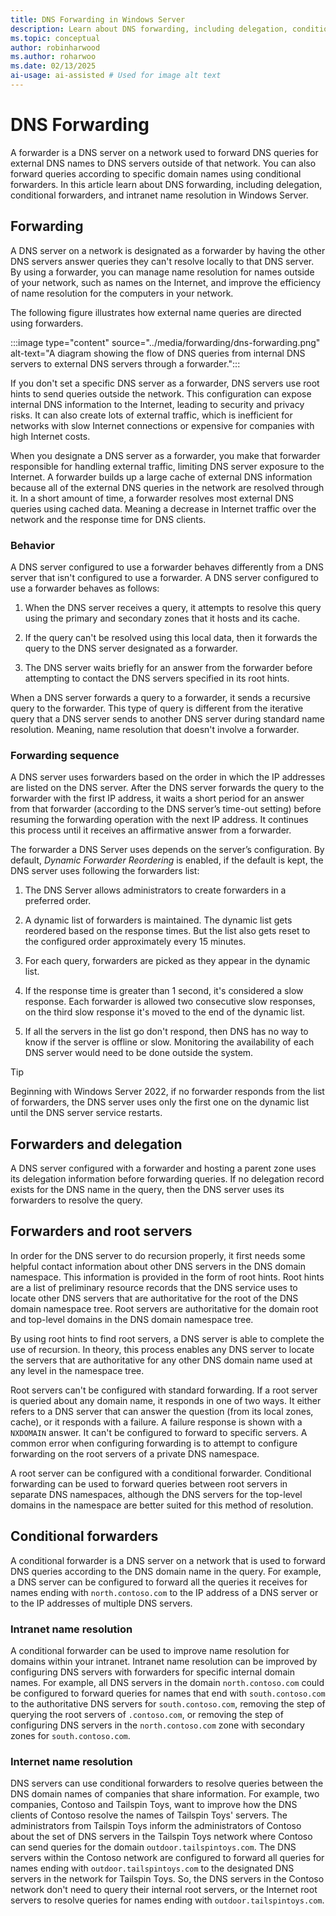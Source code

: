 ```yaml
---
title: DNS Forwarding in Windows Server
description: Learn about DNS forwarding, including delegation, conditional forwarders, and intranet name resolution in Windows Server.
ms.topic: conceptual
author: robinharwood
ms.author: roharwoo
ms.date: 02/13/2025
ai-usage: ai-assisted # Used for image alt text
---
```


# DNS Forwarding

A forwarder is a DNS server on a network used to forward DNS queries for external DNS names to DNS servers outside of that network. You can also forward queries according to specific domain names using conditional forwarders. In this article learn about DNS forwarding, including delegation, conditional forwarders, and intranet name resolution in Windows Server.

## Forwarding

A DNS server on a network is designated as a forwarder by having the other DNS servers answer queries they can't resolve locally to that DNS server. By using a forwarder, you can manage name resolution for names outside of your network, such as names on the Internet, and improve the efficiency of name resolution for the computers in your network.

The following figure illustrates how external name queries are directed using forwarders.

:::image type="content" source="../media/forwarding/dns-forwarding.png" alt-text="A diagram showing the flow of DNS queries from internal DNS servers to external DNS servers through a forwarder.":::

If you don't set a specific DNS server as a forwarder, DNS servers use root hints to send queries outside the network. This configuration can expose internal DNS information to the Internet, leading to security and privacy risks. It can also create lots of external traffic, which is inefficient for networks with slow Internet connections or expensive for companies with high Internet costs.

When you designate a DNS server as a forwarder, you make that forwarder responsible for handling external traffic, limiting DNS server exposure to the Internet. A forwarder builds up a large cache of external DNS information because all of the external DNS queries in the network are resolved through it. In a short amount of time, a forwarder resolves most external DNS queries using cached data. Meaning a decrease in Internet traffic over the network and the response time for DNS clients.

### Behavior

A DNS server configured to use a forwarder behaves differently from a DNS server that isn't configured to use a forwarder. A DNS server configured to use a forwarder behaves as follows:

1. When the DNS server receives a query, it attempts to resolve this query using the primary and secondary zones that it hosts and its cache.

1. If the query can't be resolved using this local data, then it forwards the query to the DNS server designated as a forwarder.

1. The DNS server waits briefly for an answer from the forwarder before attempting to contact the DNS servers specified in its root hints.

When a DNS server forwards a query to a forwarder, it sends a recursive query to the forwarder. This type of query is different from the iterative query that a DNS server sends to another DNS server during standard name resolution. Meaning, name resolution that doesn't involve a forwarder.

### Forwarding sequence

A DNS server uses forwarders based on the order in which the IP addresses are listed on the DNS server. After the DNS server forwards the query to the forwarder with the first IP address, it waits a short period for an answer from that forwarder (according to the DNS server’s time-out setting) before resuming the forwarding operation with the next IP address. It continues this process until it receives an affirmative answer from a forwarder.

The forwarder a DNS Server uses depends on the server’s configuration. By default, _Dynamic Forwarder Reordering_ is enabled, if the default is kept, the DNS server uses following the forwarders list:

1. The DNS Server allows administrators to create forwarders in a preferred order.

1. A dynamic list of forwarders is maintained. The dynamic list gets reordered based on the response times. But the list also gets reset to the configured order approximately every 15 minutes.

1. For each query, forwarders are picked as they appear in the dynamic list.

1. If the response time is greater than 1 second, it's considered a slow response. Each forwarder is allowed two consecutive slow responses, on the third slow response it's moved to the end of the dynamic list.

1. If all the servers in the list go don't respond, then DNS has no way to know if the server is offline or slow. Monitoring the availability of each DNS server would need to be done outside the system.

> [!TIP]
> Beginning with Windows Server 2022, if no forwarder responds from the list of forwarders, the DNS server uses only the first one on the dynamic list until the DNS server service restarts.

## Forwarders and delegation

A DNS server configured with a forwarder and hosting a parent zone uses its delegation information before forwarding queries. If no delegation record exists for the DNS name in the query, then the DNS server uses its forwarders to resolve the query.

## Forwarders and root servers

In order for the DNS server to do recursion properly, it first needs some helpful contact information about other DNS servers in the DNS domain namespace. This information is provided in the form of root hints. Root hints are a list of preliminary resource records that the DNS service uses to locate other DNS servers that are authoritative for the root of the DNS domain namespace tree. Root servers are authoritative for the domain root and top-level domains in the DNS domain namespace tree.

By using root hints to find root servers, a DNS server is able to complete the use of recursion. In theory, this process enables any DNS server to locate the servers that are authoritative for any other DNS domain name used at any level in the namespace tree.

Root servers can't be configured with standard forwarding. If a root server is queried about any domain name, it responds in one of two ways. It either refers to a DNS server that can answer the question (from its local zones, cache), or it responds with a failure. A failure response is shown with a `NXDOMAIN` answer. It  can't be configured to forward to specific servers. A common error when configuring forwarding is to attempt to configure forwarding on the root servers of a private DNS namespace.

A root server can be configured with a conditional forwarder. Conditional forwarding can be used to forward queries between root servers in separate DNS namespaces, although the DNS servers for the top-level domains in the namespace are better suited for this method of resolution.

## Conditional forwarders

A conditional forwarder is a DNS server on a network that is used to forward DNS queries according to the DNS domain name in the query. For example, a DNS server can be configured to forward all the queries it receives for names ending with `north.contoso.com` to the IP address of a DNS server or to the IP addresses of multiple DNS servers.

### Intranet name resolution

A conditional forwarder can be used to improve name resolution for domains within your intranet. Intranet name resolution can be improved by configuring DNS servers with forwarders for specific internal domain names. For example, all DNS servers in the domain `north.contoso.com` could be configured to forward queries for names that end with `south.contoso.com` to the authoritative DNS servers for `south.contoso.com`, removing the step of querying the root servers of `.contoso.com`, or removing the step of configuring DNS servers in the `north.contoso.com` zone with secondary zones for `south.contoso.com`.

### Internet name resolution

DNS servers can use conditional forwarders to resolve queries between the DNS domain names of companies that share information. For example, two companies, Contoso and Tailspin Toys, want to improve how the DNS clients of Contoso resolve the names of Tailspin Toys' servers. The administrators from Tailspin Toys inform the administrators of Contoso about the set of DNS servers in the Tailspin Toys network where Contoso can send queries for the domain `outdoor.tailspintoys.com`. The DNS servers within the Contoso network are configured to forward all queries for names ending with `outdoor.tailspintoys.com` to the designated DNS servers in the network for Tailspin Toys. So, the DNS servers in the Contoso network don't need to query their internal root servers, or the Internet root servers to resolve queries for names ending with `outdoor.tailspintoys.com`.
